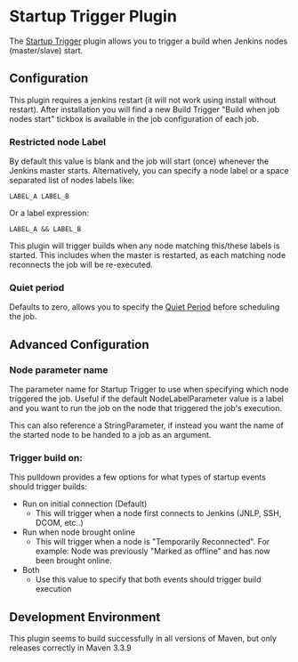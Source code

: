 # Startup Trigger Plugin
The [Startup Trigger](https://plugins.jenkins.io/startup-trigger-plugin) plugin allows you to trigger a build when Jenkins nodes (master/slave) start.
## Configuration
This plugin requires a jenkins restart (it will not work using install without restart). After installation you will find a new Build Trigger "Build when job nodes start" tickbox is available in the job configuration of each job.
### Restricted node Label
By default this value is blank and the job will start (once) whenever the Jenkins master starts.  Alternatively, you can specify a node label or a space separated list of nodes labels like:
```
LABEL_A LABEL_B
```
Or a label expression:
```
LABEL_A && LABEL_B
```
This plugin will trigger builds when any node matching this/these labels is started.  This includes when the master is restarted, as each matching node reconnects the job will be re-executed.
### Quiet period
Defaults to zero, allows you to specify the [Quiet Period](https://jenkins.io/blog/2010/08/11/quiet-period-feature/) before scheduling the job.
## Advanced Configuration
### Node parameter name
The parameter name for Startup Trigger to use when specifying which node triggered the job.  Useful if the default NodeLabelParameter value is a label and you want to run the job on the node that triggered the job's execution.

This can also reference a StringParameter, if instead you want the name of the started node to be handed to a job as an argument.
### Trigger build on:
This pulldown provides a few options for what types of startup events should trigger builds:
  - Run on initial connection (Default)
    - This will trigger when a node first connects to Jenkins (JNLP, SSH, DCOM, etc..)
  - Run when node brought online
    - This will trigger when a node is "Temporarily Reconnected".  For example: Node was previously "Marked as offline" and has now been brought online.
  - Both
    - Use this value to specify that both events should trigger build execution

## Development Environment
This plugin seems to build successfully in all versions of Maven, but only releases correctly in Maven 3.3.9
